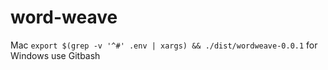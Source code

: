# word-weave
Mac 
```export $(grep -v '^#' .env | xargs) && ./dist/wordweave-0.0.1```
for Windows use Gitbash

